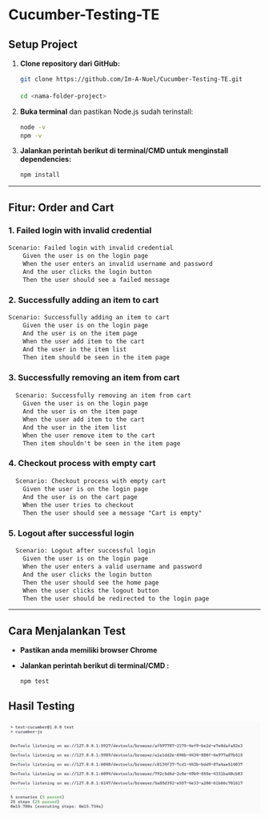 # Cucumber-Testing-TE

## Setup Project

1. **Clone repository dari GitHub:**
    ```bash
    git clone https://github.com/Im-A-Nuel/Cucumber-Testing-TE.git
    
    cd <nama-folder-project>
    ```

2. **Buka terminal** dan pastikan Node.js sudah terinstall:
    ```bash
    node -v
    npm -v
    ```
3. **Jalankan perintah berikut di terminal/CMD untuk menginstall dependencies:**
    ```bash
    npm install
    ```

---

## Fitur: Order and Cart

### 1. Failed login with invalid credential
```gherkin
Scenario: Failed login with invalid credential
    Given the user is on the login page
    When the user enters an invalid username and password
    And the user clicks the login button
    Then the user should see a failed message
```

### 2. Successfully adding an item to cart
```gherkin
Scenario: Successfully adding an item to cart
    Given the user is on the login page
    And the user is on the item page
    When the user add item to the cart
    And the user in the item list
    Then item should be seen in the item page
```

### 3. Successfully removing an item from cart
```gherkin
  Scenario: Successfully removing an item from cart
    Given the user is on the login page
    And the user is on the item page
    When the user add item to the cart
    And the user in the item list
    When the user remove item to the cart
    Then item shouldn't be seen in the item page
```

### 4. Checkout process with empty cart
```gherkin
  Scenario: Checkout process with empty cart
    Given the user is on the login page
    And the user is on the cart page
    When the user tries to checkout
    Then the user should see a message "Cart is empty"
```

### 5. Logout after successful login
```gherkin
  Scenario: Logout after successful login
    Given the user is on the login page
    When the user enters a valid username and password
    And the user clicks the login button
    Then the user should see the home page
    When the user clicks the logout button
    Then the user should be redirected to the login page
```
---

## Cara Menjalankan Test
* **Pastikan anda memiliki browser Chrome**

* **Jalankan perintah berikut di terminal/CMD :**
    ```bash
    npm test
    ```


## Hasil Testing
![alt text](image.png)